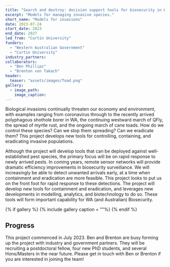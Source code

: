 ```yaml
---
title: "Search and destroy: decision support tools for biosecurity in Western Australia"
excerpt: "Models for managing invasive species."
short_name: "Models for invasions"
date: 2023-07-24
start_date: 2023
end_date: 2027
led_from: "Curtin University"
funders:
  - "Western Australian Government"
  - "Curtin University"
industry_partners:
collaborators:
  - "Ben Phillips"
  - "Brenton von Takach"
header:
  teaser: "assets/images/Toad.png"
gallery:
  - image_path: 
    image_caption: 
---
```


Biological invasions continually threaten our economy and environment, with examples ranging from coronavirus through to the recently arrived polyphagous shothole borer in WA, the continuing westward march of QFly, the spread of myrtle rust, and the ongoing march of cane toads.  How do we control these species?  Can we stop them spreading?  Can we eradicate them? This project develops new tools for controlling, containing, and eradicating invasive populations.  

Although the project will develop tools that can be deployed against well-established pest species, the primary focus will be on rapid response to newly arrived pests.  In coming years, remote sensor networks will provide dramatic efficiency improvements in biosecurity surveillance.  We will increasingly be able to detect unwanted arrivals early, at a time when containment and eradication are more feasible.  This project looks to put us on the front foot for rapid response to these detections.  The project will develop new tools for containment and eradication, and leverages new developments in modelling, analytics, and biotechnology to do so.  These tools will form important capability for WA (and Australian) Biosecurity.  


{% if gallery %}
{% include gallery caption = ""%}
{% endif %}

## Progress

This project commenced in July 2023.  Ben and Brenton are busy forming up the project with industry and government partners.  They will be recruiting a postdoctoral fellow, four new PhD students, and several Hons/Masters in the near future. Please get in touch with Ben or Brenton if you are interested in joining the team!
